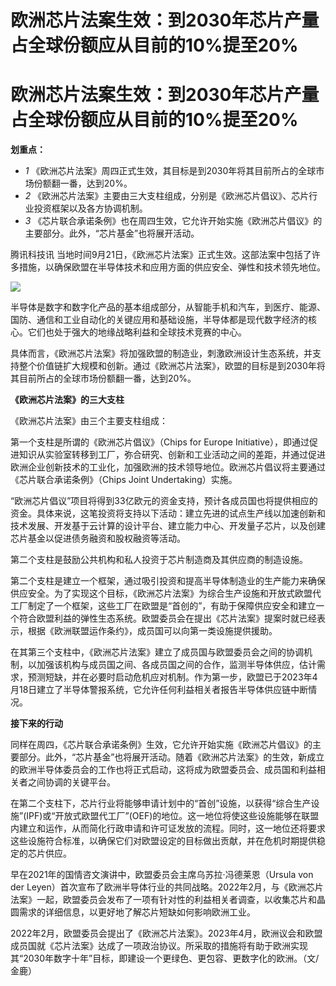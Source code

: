 # 欧洲芯片法案生效：到2030年芯片产量占全球份额应从目前的10%提至20%

# 欧洲芯片法案生效：到2030年芯片产量占全球份额应从目前的10%提至20%

**划重点：**

  * _1_ 《欧洲芯片法案》周四正式生效，其目标是到2030年将其目前所占的全球市场份额翻一番，达到20%。
  * _2_ 《欧洲芯片法案》主要由三大支柱组成，分别是《欧洲芯片倡议》、芯片行业投资框架以及各方协调机制。
  * _3_ 《芯片联合承诺条例》也在周四生效，它允许开始实施《欧洲芯片倡议》的主要部分。此外，“芯片基金”也将展开活动。

腾讯科技讯 当地时间9月21日，《欧洲芯片法案》正式生效。这部法案中包括了许多措施，以确保欧盟在半导体技术和应用方面的供应安全、弹性和技术领先地位。

![](https://inews.gtimg.com/news_bt/OXHe1clO0g_VTf11KRu8jVzFU4ortl_WCfNeAE7nG2_JgAA/1000)

半导体是数字和数字化产品的基本组成部分，从智能手机和汽车，到医疗、能源、国防、通信和工业自动化的关键应用和基础设施，半导体都是现代数字经济的核心。它们也处于强大的地缘战略利益和全球技术竞赛的中心。

具体而言，《欧洲芯片法案》将加强欧盟的制造业，刺激欧洲设计生态系统，并支持整个价值链扩大规模和创新。通过《欧洲芯片法案》，欧盟的目标是到2030年将其目前所占的全球市场份额翻一番，达到20%。

**《欧洲芯片法案》的三大支柱**

《欧洲芯片法案》由三个主要支柱组成：

第一个支柱是所谓的《欧洲芯片倡议》（Chips for Europe
Initiative），即通过促进知识从实验室转移到工厂，弥合研究、创新和工业活动之间的差距，并通过促进欧洲企业创新技术的工业化，加强欧洲的技术领导地位。欧洲芯片倡议将主要通过《芯片联合承诺条例》（Chips
Joint Undertaking）实施。

“欧洲芯片倡议”项目将得到33亿欧元的资金支持，预计各成员国也将提供相应的资金。具体来说，这笔投资将支持以下活动：建立先进的试点生产线以加速创新和技术发展、开发基于云计算的设计平台、建立能力中心、开发量子芯片，以及创建芯片基金以促进债务融资和股权融资等活动。

第二个支柱是鼓励公共机构和私人投资于芯片制造商及其供应商的制造设施。

第二个支柱是建立一个框架，通过吸引投资和提高半导体制造业的生产能力来确保供应安全。为了实现这个目标，《欧洲芯片法案》为综合生产设施和开放式欧盟代工厂制定了一个框架，这些工厂在欧盟是“首创的”，有助于保障供应安全和建立一个符合欧盟利益的弹性生态系统。欧盟委员会在提出《芯片法案》提案时就已经表示，根据《欧洲联盟运作条约》，成员国可以向第一类设施提供援助。

在其第三个支柱中，《欧洲芯片法案》建立了成员国与欧盟委员会之间的协调机制，以加强该机构与成员国之间、各成员国之间的合作，监测半导体供应，估计需求，预测短缺，并在必要时启动危机应对机制。作为第一步，欧盟已于2023年4月18日建立了半导体警报系统，它允许任何利益相关者报告半导体供应链中断情况。

**接下来的行动**

同样在周四，《芯片联合承诺条例》生效，它允许开始实施《欧洲芯片倡议》的主要部分。此外，“芯片基金”也将展开活动。随着《欧洲芯片法案》的生效，新成立的欧洲半导体委员会的工作也将正式启动，这将成为欧盟委员会、成员国和利益相关者之间协调的关键平台。

在第二个支柱下，芯片行业将能够申请计划中的“首创”设施，以获得“综合生产设施”(IPF)或“开放式欧盟代工厂”(OEF)的地位。这一地位将使这些设施能够在联盟内建立和运作，从而简化行政申请和许可证发放的流程。同时，这一地位还将要求这些设施符合标准，以确保它们对欧盟设定的目标做出贡献，并在危机时期提供稳定的芯片供应。

早在2021年的国情咨文演讲中，欧盟委员会主席乌苏拉·冯德莱恩（Ursula von der
Leyen）首次宣布了欧洲半导体行业的共同战略。2022年2月，与《欧洲芯片法案》一起，欧盟委员会发布了一项有针对性的利益相关者调查，以收集芯片和晶圆需求的详细信息，以更好地了解芯片短缺如何影响欧洲工业。

2022年2月，欧盟委员会提出了《欧洲芯片法案》。2023年4月，欧洲议会和欧盟成员国就《芯片法案》达成了一项政治协议。所采取的措施将有助于欧洲实现其“2030年数字十年”目标，即建设一个更绿色、更包容、更数字化的欧洲。（文/金鹿）

